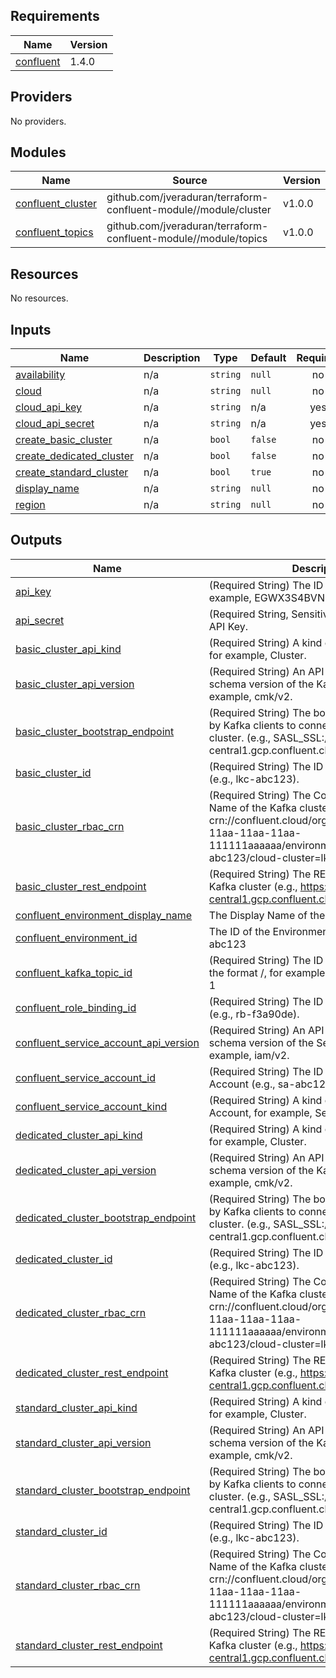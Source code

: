 ## Requirements

| Name | Version |
|------|---------|
| <a name="requirement_confluent"></a> [confluent](#requirement\_confluent) | 1.4.0 |

## Providers

No providers.

## Modules

| Name | Source | Version |
|------|--------|---------|
| <a name="module_confluent_cluster"></a> [confluent\_cluster](#module\_confluent\_cluster) | github.com/jveraduran/terraform-confluent-module//module/cluster | v1.0.0 |
| <a name="module_confluent_topics"></a> [confluent\_topics](#module\_confluent\_topics) | github.com/jveraduran/terraform-confluent-module//module/topics | v1.0.0 |

## Resources

No resources.

## Inputs

| Name | Description | Type | Default | Required |
|------|-------------|------|---------|:--------:|
| <a name="input_availability"></a> [availability](#input\_availability) | n/a | `string` | `null` | no |
| <a name="input_cloud"></a> [cloud](#input\_cloud) | n/a | `string` | `null` | no |
| <a name="input_cloud_api_key"></a> [cloud\_api\_key](#input\_cloud\_api\_key) | n/a | `string` | n/a | yes |
| <a name="input_cloud_api_secret"></a> [cloud\_api\_secret](#input\_cloud\_api\_secret) | n/a | `string` | n/a | yes |
| <a name="input_create_basic_cluster"></a> [create\_basic\_cluster](#input\_create\_basic\_cluster) | n/a | `bool` | `false` | no |
| <a name="input_create_dedicated_cluster"></a> [create\_dedicated\_cluster](#input\_create\_dedicated\_cluster) | n/a | `bool` | `false` | no |
| <a name="input_create_standard_cluster"></a> [create\_standard\_cluster](#input\_create\_standard\_cluster) | n/a | `bool` | `true` | no |
| <a name="input_display_name"></a> [display\_name](#input\_display\_name) | n/a | `string` | `null` | no |
| <a name="input_region"></a> [region](#input\_region) | n/a | `string` | `null` | no |

## Outputs

| Name | Description |
|------|-------------|
| <a name="output_api_key"></a> [api\_key](#output\_api\_key) | (Required String) The ID of the API Key, for example, EGWX3S4BVNQIRBMJ |
| <a name="output_api_secret"></a> [api\_secret](#output\_api\_secret) | (Required String, Sensitive) The secret of the API Key. |
| <a name="output_basic_cluster_api_kind"></a> [basic\_cluster\_api\_kind](#output\_basic\_cluster\_api\_kind) | (Required String) A kind of the Kafka cluster, for example, Cluster. |
| <a name="output_basic_cluster_api_version"></a> [basic\_cluster\_api\_version](#output\_basic\_cluster\_api\_version) | (Required String) An API Version of the schema version of the Kafka cluster, for example, cmk/v2. |
| <a name="output_basic_cluster_bootstrap_endpoint"></a> [basic\_cluster\_bootstrap\_endpoint](#output\_basic\_cluster\_bootstrap\_endpoint) | (Required String) The bootstrap endpoint used by Kafka clients to connect to the Kafka cluster. (e.g., SASL\_SSL://pkc-00000.us-central1.gcp.confluent.cloud:9092). |
| <a name="output_basic_cluster_id"></a> [basic\_cluster\_id](#output\_basic\_cluster\_id) | (Required String) The ID of the Kafka cluster (e.g., lkc-abc123). |
| <a name="output_basic_cluster_rbac_crn"></a> [basic\_cluster\_rbac\_crn](#output\_basic\_cluster\_rbac\_crn) | (Required String) The Confluent Resource Name of the Kafka cluster, for example, crn://confluent.cloud/organization=1111aaaa-11aa-11aa-11aa-111111aaaaaa/environment=env-abc123/cloud-cluster=lkc-abc123 |
| <a name="output_basic_cluster_rest_endpoint"></a> [basic\_cluster\_rest\_endpoint](#output\_basic\_cluster\_rest\_endpoint) | (Required String) The REST endpoint of the Kafka cluster (e.g., https://pkc-00000.us-central1.gcp.confluent.cloud:443). |
| <a name="output_confluent_environment_display_name"></a> [confluent\_environment\_display\_name](#output\_confluent\_environment\_display\_name) | The Display Name of the Environment |
| <a name="output_confluent_environment_id"></a> [confluent\_environment\_id](#output\_confluent\_environment\_id) | The ID of the Environment, for example, env-abc123 |
| <a name="output_confluent_kafka_topic_id"></a> [confluent\_kafka\_topic\_id](#output\_confluent\_kafka\_topic\_id) | (Required String) The ID of the Kafka topic, in the format <Kafka cluster ID>/<Kafka Topic name>, for example, lkc-abc123/orders-1 |
| <a name="output_confluent_role_binding_id"></a> [confluent\_role\_binding\_id](#output\_confluent\_role\_binding\_id) | (Required String) The ID of the Role Binding (e.g., rb-f3a90de). |
| <a name="output_confluent_service_account_api_version"></a> [confluent\_service\_account\_api\_version](#output\_confluent\_service\_account\_api\_version) | (Required String) An API Version of the schema version of the Service Account, for example, iam/v2. |
| <a name="output_confluent_service_account_id"></a> [confluent\_service\_account\_id](#output\_confluent\_service\_account\_id) | (Required String) The ID of the Service Account (e.g., sa-abc123). |
| <a name="output_confluent_service_account_kind"></a> [confluent\_service\_account\_kind](#output\_confluent\_service\_account\_kind) | (Required String) A kind of the Service Account, for example, ServiceAccount |
| <a name="output_dedicated_cluster_api_kind"></a> [dedicated\_cluster\_api\_kind](#output\_dedicated\_cluster\_api\_kind) | (Required String) A kind of the Kafka cluster, for example, Cluster. |
| <a name="output_dedicated_cluster_api_version"></a> [dedicated\_cluster\_api\_version](#output\_dedicated\_cluster\_api\_version) | (Required String) An API Version of the schema version of the Kafka cluster, for example, cmk/v2. |
| <a name="output_dedicated_cluster_bootstrap_endpoint"></a> [dedicated\_cluster\_bootstrap\_endpoint](#output\_dedicated\_cluster\_bootstrap\_endpoint) | (Required String) The bootstrap endpoint used by Kafka clients to connect to the Kafka cluster. (e.g., SASL\_SSL://pkc-00000.us-central1.gcp.confluent.cloud:9092). |
| <a name="output_dedicated_cluster_id"></a> [dedicated\_cluster\_id](#output\_dedicated\_cluster\_id) | (Required String) The ID of the Kafka cluster (e.g., lkc-abc123). |
| <a name="output_dedicated_cluster_rbac_crn"></a> [dedicated\_cluster\_rbac\_crn](#output\_dedicated\_cluster\_rbac\_crn) | (Required String) The Confluent Resource Name of the Kafka cluster, for example, crn://confluent.cloud/organization=1111aaaa-11aa-11aa-11aa-111111aaaaaa/environment=env-abc123/cloud-cluster=lkc-abc123 |
| <a name="output_dedicated_cluster_rest_endpoint"></a> [dedicated\_cluster\_rest\_endpoint](#output\_dedicated\_cluster\_rest\_endpoint) | (Required String) The REST endpoint of the Kafka cluster (e.g., https://pkc-00000.us-central1.gcp.confluent.cloud:443). |
| <a name="output_standard_cluster_api_kind"></a> [standard\_cluster\_api\_kind](#output\_standard\_cluster\_api\_kind) | (Required String) A kind of the Kafka cluster, for example, Cluster. |
| <a name="output_standard_cluster_api_version"></a> [standard\_cluster\_api\_version](#output\_standard\_cluster\_api\_version) | (Required String) An API Version of the schema version of the Kafka cluster, for example, cmk/v2. |
| <a name="output_standard_cluster_bootstrap_endpoint"></a> [standard\_cluster\_bootstrap\_endpoint](#output\_standard\_cluster\_bootstrap\_endpoint) | (Required String) The bootstrap endpoint used by Kafka clients to connect to the Kafka cluster. (e.g., SASL\_SSL://pkc-00000.us-central1.gcp.confluent.cloud:9092). |
| <a name="output_standard_cluster_id"></a> [standard\_cluster\_id](#output\_standard\_cluster\_id) | (Required String) The ID of the Kafka cluster (e.g., lkc-abc123). |
| <a name="output_standard_cluster_rbac_crn"></a> [standard\_cluster\_rbac\_crn](#output\_standard\_cluster\_rbac\_crn) | (Required String) The Confluent Resource Name of the Kafka cluster, for example, crn://confluent.cloud/organization=1111aaaa-11aa-11aa-11aa-111111aaaaaa/environment=env-abc123/cloud-cluster=lkc-abc123 |
| <a name="output_standard_cluster_rest_endpoint"></a> [standard\_cluster\_rest\_endpoint](#output\_standard\_cluster\_rest\_endpoint) | (Required String) The REST endpoint of the Kafka cluster (e.g., https://pkc-00000.us-central1.gcp.confluent.cloud:443). |

